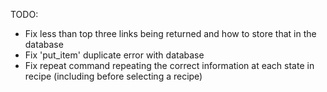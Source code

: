 TODO:
* Fix less than top three links being returned and how to store that in the database
* Fix 'put_item' duplicate error with database
* Fix repeat command repeating the correct information at each state in recipe
  (including before selecting a recipe)
